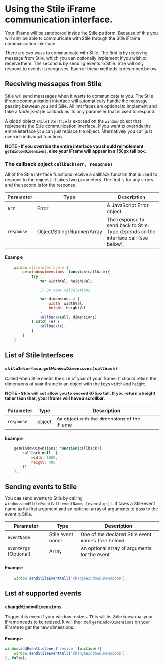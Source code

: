 # Using the Stile iFrame communication interface.

Your iFrame will be sandboxed inside the Stile platform. Because of this you will only be able to communicate with Stile through the Stile iFrame communication interface.

There are two ways to communicate with Stile. The first is by receiving message from Stile, which you can optionally implement if you wish to receive them. The second is by sending events to Stile. Stile will only respond to events it recognises. Each of these methods is described below.

## Receiving messages from Stile

Stile will send messsages when it wants to communicate to you. The Stile iFrame communication interface will automatically handle the message passing between you and Stile. All interfaces are optional to implement and take a _Node.js_-style callback as its only parameter that is used to respond.

A global object `stileInterface` is exposed on the `window` object that represents the Stile communication interface. If you want to override the entire interface you can just replace the object. Alternatively you can just override individual functions.

**NOTE - If you override the entire interface you should reimplement `getWindowDimensions`, else your iFrame will appear in a 150px tall box.**

### The callback object `callback(err, response)`

All of the Stile interface functions receive a callback function that is used to respond to the request. It takes two parameters. The first is for any errors and the second is for the response.

Parameter   | Type                      | Description                                                                           |
------------| --------------------------|---------------------------------------------------------------------------------------|
`err`       | Error                     | A JavaScript Error object.                                                            |
`response`  | Object/String/Number/Array| The response to send back to Stile. Type depends on the interface call (see below).   |

#### Example
```javascript
    window.stileInterface = {
        getWindowDimensions: function(callback){
            try {
                var widthVal, heightVal;

                // Do some calculations

                var dimensions = {
                    width: widthVal,
                    height: heightVal
                }
                callback(null, dimensions);
            } catch (e) {
                callback(e);
            }
        }
    }
```

## List of Stile Interfaces

### `stileInterface.getWindowDimensions(callback)`

Called when Stile needs the size of your of your iframe. It should return the dimensions of your iframe in an object with the keys `width` and `height`.

**NOTE - Stile will not allow you to exceed 675px tall. If you return a height taller than that, your iframe will have a scrollbar.**

Parameter   | Type                      | Description                                  |
------------| --------------------------|----------------------------------------------|
`response`  | object                    | An object with the dimensions of the iFrame  |

#### Example
```javascript
    getWindowDimensions: function(callback){
        callback(null, {
            width: 1000,
            height: 400
        });
    },
```

## Sending events to Stile

You can send events to Stile by calling `window.sendStileEventCall(eventName, [eventArgs])`. It takes a Stile event name as its first argument and an optional array of arguments to pass to the event in Stile.

Parameter               | Type              | Description                                       |
------------------------| ------------------|---------------------------------------------------|
`eventName`             | Stile event name  | One of the declared Stile event names (see below) |
`eventArgs` (Optional)  | Array             | An optional array of arguments for the event      |

#### Example
```javascript
    window.sendStileEventCall('changeWindowDimensions');
```

## List of supported events

### `changeWindowDimensions`

Trigger this event if your window resizes. This will let Stile know that your iFrame needs to be resized. It will then call `getWindowDimensions` on your iFrame to get the new dimensions.

#### Example
```javascript
window.addEventListener('resize' function(){
    window.sendStileEventCall('changeWindowDimensions');
}, false);
```
